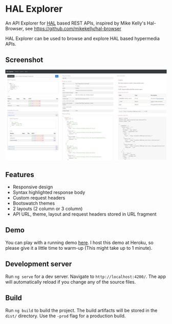 # HAL Explorer

An API Explorer for [HAL](http://stateless.co/hal_specification.html) based REST APIs,
inspired by Mike Kelly's Hal-Browser, see https://github.com/mikekelly/hal-browser

HAL Explorer can be used to browse and explore HAL based hypermedia APIs.

## Screenshot
![HAL Explorer screenshot](hal-explorer.jpg)

## Features

* Responsive design
* Syntax highlighted response body
* Custom request headers
* Bootswatch themes
* 2 layouts (2 column or 3 column)
* API URL, theme, layout and request headers stored in URL fragment

## Demo

You can play with a running demo [here](https://chatty42.herokuapp.com/hal-explorer/index.html#theme=Cosmo&url=https://chatty42.herokuapp.com/api).
I host this demo at Heroku, so please give it a little time to warm-up (This might take up to 1 minute).

## Development server

Run `ng serve` for a dev server. Navigate to `http://localhost:4200/`. The app will automatically reload if you change any of the source files.

## Build

Run `ng build` to build the project. The build artifacts will be stored in the `dist/` directory. Use the `-prod` flag for a production build.

